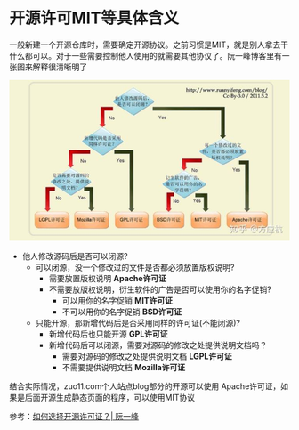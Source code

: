 # 开源许可MIT等具体含义

一般新建一个开源仓库时，需要确定开源协议。之前习惯是MIT，就是别人拿去干什么都可以。对于一些需要控制他人使用的就需要其他协议了。阮一峰博客里有一张图来解释很清晰明了

![opensource_licence.jpg](../../../images/blog/web/opensource_licence.jpg)

- 他人修改源码后是否可以闭源?
  - 可以闭源，没一个修改过的文件是否都必须放置版权说明?
    - 需要放置版权说明 **Apache许可证**
    - 不需要放版权说明，衍生软件的广告是否可以使用你的名字促销?
      - 可以用你的名字促销  **MIT许可证**
      - 不可以用你的名字促销 **BSD许可证**
  - 只能开源，那新增代码后是否采用同样的许可证(不能闭源)?
    - 新增代码后也只能开源 **GPL许可证**
    - 新增代码后可以闭源，需要对源码的修改之处提供说明文档吗？
      - 需要对源码的修改之处提供说明文档 **LGPL许可证**
      - 不需要提供说明文档 **Mozilla许可证**

结合实际情况，zuo11.com个人站点blog部分的开源可以使用 Apache许可证，如果是后面开源生成静态页面的程序，可以使用MIT协议

参考：[如何选择开源许可证？| 阮一峰](http://www.ruanyifeng.com/blog/2011/05/how_to_choose_free_software_licenses.html)